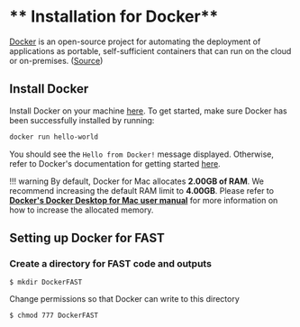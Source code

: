 # ** Installation for Docker**

[Docker](https://www.docker.com/) is an open-source project for automating the deployment of applications as portable, self-sufficient containers that can run on the cloud or on-premises. ([Source](https://docs.microsoft.com/en-us/dotnet/architecture/microservices/container-docker-introduction/docker-defined))

## **Install Docker**
Install Docker on your machine [here](https://www.docker.com/products/docker-desktop/). To get started, make sure Docker has been successfully installed by running:

``` bash
docker run hello-world
```

You should see the `Hello from Docker!` message displayed. Otherwise, refer to Docker's documentation for getting started [here](https://www.docker.com/get-started/).

!!! warning
    By default, Docker for Mac allocates **2.00GB of RAM**. We recommend increasing the default RAM limit to **4.00GB**. Please refer to [**Docker's Docker Desktop for Mac user manual**](https://docs.docker.com/desktop/mac/#resources) for more information on how to increase the allocated memory.

## **Setting up Docker for FAST**

### Create a directory for FAST code and outputs

``` 
$ mkdir DockerFAST
```  

Change permissions so that Docker can write to this directory

```
$ chmod 777 DockerFAST
```

